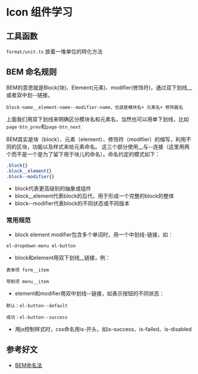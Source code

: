 # Icon 组件学习


## 工具函数


`format/unit.ts` 放着一堆单位的转化方法




## BEM 命名规则

BEM的意思就是Block(块)、Element(元素)、modifier(修饰符)，通过双下划线__或者双中划--链接。

`block-name__element-name--modifier-name，也就是模块名+ 元素名+ 修饰器名`

上面我们用双下划线来明确区分模块名和元素名，当然也可以用单下划线，比如`page-btn_prev`和`page-btn_next`


BEM其实是块（block）、元素（element）、修饰符（modifier）的缩写，利用不同的区块，功能以及样式来给元素命名。
这三个部分使用__与--连接（这里用两个而不是一个是为了留下用于块儿的命名）。命名约定的模式如下：

```css
.block{}
.block__element{}
.block--modifier{}
```

- block代表更高级别的抽象或组件
- block__element代表block的后代，用于形成一个完整的block的整体
- block--modifier代表block的不同状态或不同版本

### 常用规范

- block element modifier包含多个单词时，用一个中划线-链接，如：

`el-dropdown-menu el-button`

- block和element用双下划线__链接，例：

`表单项 form__item`

`导航项 menu__item`

- element和modifier用双中划线--链接，如表示按钮的不同状态：

`默认：el-button--default`

`成功：el-button--success`

- 用js控制样式时，css命名用is-开头，如is-success、is-failed、is-disabled


## 参考好文
- [BEM命名法](https://mp.weixin.qq.com/s/BWWuI_O73kGz0qzYxZzrOg)


